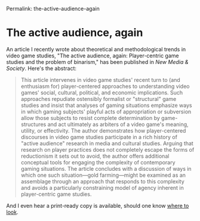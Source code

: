 Permalink: the-active-audience-again

# The active audience, again

An article I recently wrote about theoretical and methodological trends in video game studies, "The active audience, again: Player-centric game studies and the problem of binarism," has been published in _New Media & Society_. Here's the abstract:

> This article intervenes in video game studies' recent turn to (and enthusiasm for) player-centered approaches to understanding video games' social, cultural, political, and economic implications. Such approaches repudiate ostensibly formalist or "structural" game studies and insist that analyses of gaming situations emphasize ways in which gaming subjects' playful acts of appropriation or subversion allow those subjects to resist complete determination by game-structures and act ultimately as arbiters of a video game's meaning, utility, or effectivity. The author demonstrates how player-centered discourses in video game studies participate in a rich history of "active audience" research in media and cultural studies. Arguing that research on player practices does not completely escape the forms of reductionism it sets out to avoid, the author offers additional conceptual tools for engaging the complexity of contemporary gaming situations. The article concludes with a discussion of ways in which one such situation—gold farming—might be examined as an assemblage through an approach that responds to this complexity and avoids a particularly constraining model of agency inherent in player-centric game studies.

And I even hear a print-ready copy is available, should one know [where to look](http://citeseerx.ist.psu.edu/viewdoc/download?doi=10.1.1.945.1236&rep=rep1&type=pdf).
